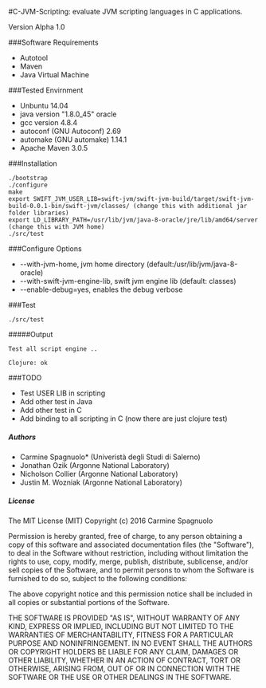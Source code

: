 #C-JVM-Scripting: evaluate JVM scripting languages in C applications. 

Version Alpha 1.0 

###Software Requirements

- Autotool
- Maven
- Java Virtual Machine

###Tested Envirnment

- Unbuntu 14.04
- java version "1.8.0_45" oracle
- gcc version 4.8.4 
- autoconf (GNU Autoconf) 2.69
- automake (GNU automake) 1.14.1
- Apache Maven 3.0.5

###Installation
```
./bootstrap
./configure
make
export SWIFT_JVM_USER_LIB=swift-jvm/swift-jvm-build/target/swift-jvm-build-0.0.1-bin/swift-jvm/classes/ (change this with additional jar folder libraries)
export LD_LIBRARY_PATH=/usr/lib/jvm/java-8-oracle/jre/lib/amd64/server (change this with JVM home)
./src/test
```
###Configure Options

- --with-jvm-home, jvm home directory (default:/usr/lib/jvm/java-8-oracle)
- --with-swift-jvm-engine-lib, swift jvm engine lib (default: classes)
- --enable-debug=yes, enables the debug verbose

###Test 

```
./src/test
```

#####Output
```
Test all script engine ..

Clojure: ok
```

###TODO

- Test USER LIB in scripting
- Add other test in Java
- Add other test in C
- Add binding to all scripting in C (now there are just clojure test)

##### Authors

  - Carmine Spagnuolo* (Univeristà degli Studi di Salerno) 
  - Jonathan Ozik (Argonne National Laboratory) 
  - Nicholson Collier (Argonne National Laboratory) 
  - Justin M. Wozniak (Argonne National Laboratory) 

##### License 

The MIT License (MIT)
Copyright (c) 2016 Carmine Spagnuolo

Permission is hereby granted, free of charge, to any person obtaining a copy of this software and associated documentation files (the "Software"), to deal in the Software without restriction, including without limitation the rights to use, copy, modify, merge, publish, distribute, sublicense, and/or sell copies of the Software, and to permit persons to whom the Software is furnished to do so, subject to the following conditions:

The above copyright notice and this permission notice shall be included in all copies or substantial portions of the Software.

THE SOFTWARE IS PROVIDED "AS IS", WITHOUT WARRANTY OF ANY KIND, EXPRESS OR IMPLIED, INCLUDING BUT NOT LIMITED TO THE WARRANTIES OF MERCHANTABILITY, FITNESS FOR A PARTICULAR PURPOSE AND NONINFRINGEMENT. IN NO EVENT SHALL THE AUTHORS OR COPYRIGHT HOLDERS BE LIABLE FOR ANY CLAIM, DAMAGES OR OTHER LIABILITY, WHETHER IN AN ACTION OF CONTRACT, TORT OR OTHERWISE, ARISING FROM, OUT OF OR IN CONNECTION WITH THE SOFTWARE OR THE USE OR OTHER DEALINGS IN THE SOFTWARE.

